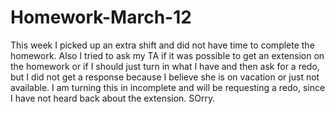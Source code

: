# Homework-March-12
This week I picked up an extra shift and did not have time to complete the homework. Also I tried to ask my TA if it was possible to get an extension on the homework or if I should just turn in what I have and then ask for a redo, but I did not get a response because I believe she is on vacation or just not available. I am turning this in incomplete and will be requesting a redo, since I have not heard back about the extension. SOrry.